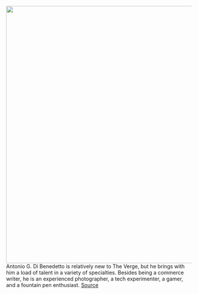 <img src='https://cdn.vox-cdn.com/thumbor/o9GmBL5UOB06eCt1HueoXRnZ7tY=/0x0:2040x1361/1200x675/filters:focal(857x518:1183x844)/cdn.vox-cdn.com/uploads/chorus_image/image/70440340/adbenedetto_220119_4976_0012.0.jpg' width='700px' /><br/>
Antonio G. Di Benedetto is relatively new to The Verge, but he brings with him a load of talent in a variety of specialties. Besides being a commerce writer, he is an experienced photographer, a tech experimenter, a gamer, and a fountain pen enthusiast.
<a href='https://www.theverge.com/22901281/desk-tour-setup-tech-gadgets-antonio-di-benedetto-cameras'> Source <a/>